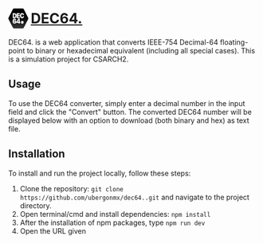 # <div style="display: flex; gap: 5px; align-items: center;"><img src="./public/dec64.svg" alt="logo" width="40" height="40"/> [DEC64.](https://dec64float.pages.dev/)</div>

DEC64. is a web application that converts IEEE-754 Decimal-64 floating-point to binary or hexadecimal equivalent (including all special cases). This is a simulation project for CSARCH2.

## Usage

To use the DEC64 converter, simply enter a decimal number in the input field and click the "Convert" button. The converted DEC64 number will be displayed below with an option to download (both binary and hex) as text file.

## Installation

To install and run the project locally, follow these steps:

1. Clone the repository: `git clone https://github.com/ubergonmx/dec64..git` and navigate to the project directory.
2. Open terminal/cmd and install dependencies: `npm install`
3. After the installation of npm packages, type `npm run dev`
4. Open the URL given
